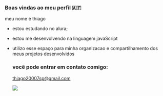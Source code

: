 ### Boas vindas ao meu perfil 🇦🇫

meu nome é thiago 

- estou estudando no alura;
- estou me desenvolvendo na linguagem javaScript
- utilizo esse espaço para minha organizacao e compartilhamento dos meus projetos desenvolvidos

  ### você pode entrar em contato comigo:

  thiago20007sp@gmail.com

  ![](https://tenor.com/pt-BR/view/kid-alien-believe-in-authorities-smile-acreditem-nas-autoridades-gif-17197903)
